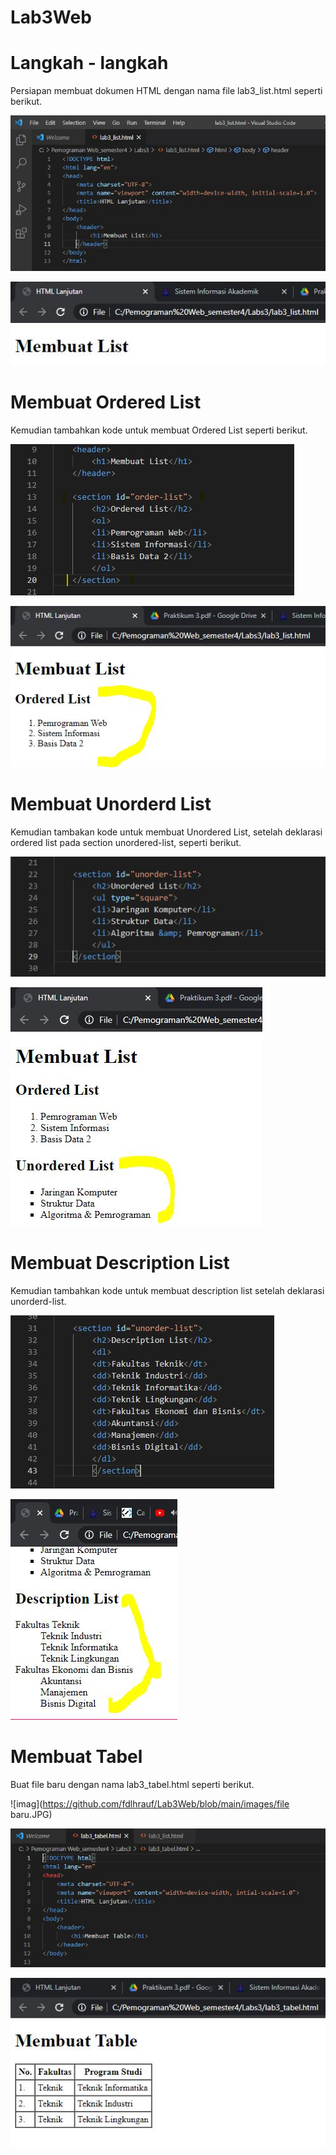 # Lab3Web
# Langkah - langkah
Persiapan membuat dokumen HTML dengan nama file lab3_list.html seperti berikut.

![imag](https://github.com/fdlhrauf/Lab3Web/blob/main/images/1.JPG)

![imag](https://github.com/fdlhrauf/Lab3Web/blob/main/images/1,1.JPG)

# Membuat Ordered List
Kemudian tambahkan kode untuk membuat Ordered List seperti berikut.

![imag](https://github.com/fdlhrauf/Lab3Web/blob/main/images/2.JPG)

![imag](https://github.com/fdlhrauf/Lab3Web/blob/main/images/2,2.JPG)

# Membuat Unorderd List
Kemudian tambakan kode untuk membuat Unordered List, setelah deklarasi ordered list pada
section unordered-list, seperti berikut.

![imag](https://github.com/fdlhrauf/Lab3Web/blob/main/images/3.JPG)

![imag](https://github.com/fdlhrauf/Lab3Web/blob/main/images/3,3.JPG)

# Membuat Description List
Kemudian tambahkan kode untuk membuat description list setelah deklarasi unorderd-list.

![imag](https://github.com/fdlhrauf/Lab3Web/blob/main/images/4.JPG)

![imag](https://github.com/fdlhrauf/Lab3Web/blob/main/images/4,4.JPG)

# Membuat Tabel
Buat file baru dengan nama lab3_tabel.html seperti berikut.

![imag](https://github.com/fdlhrauf/Lab3Web/blob/main/images/file baru.JPG)

![imag](https://github.com/fdlhrauf/Lab3Web/blob/main/images/5.JPG)

![imag](https://github.com/fdlhrauf/Lab3Web/blob/main/images/5,5.JPG)

